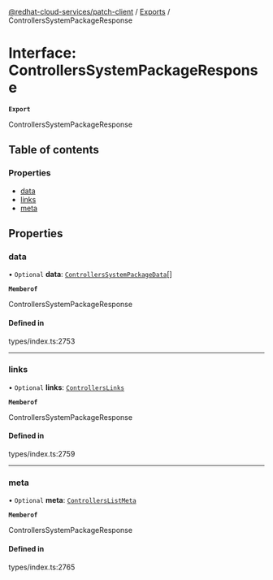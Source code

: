 [@redhat-cloud-services/patch-client](../README.md) / [Exports](../modules.md) / ControllersSystemPackageResponse

# Interface: ControllersSystemPackageResponse

**`Export`**

ControllersSystemPackageResponse

## Table of contents

### Properties

- [data](ControllersSystemPackageResponse.md#data)
- [links](ControllersSystemPackageResponse.md#links)
- [meta](ControllersSystemPackageResponse.md#meta)

## Properties

### data

• `Optional` **data**: [`ControllersSystemPackageData`](ControllersSystemPackageData.md)[]

**`Memberof`**

ControllersSystemPackageResponse

#### Defined in

types/index.ts:2753

___

### links

• `Optional` **links**: [`ControllersLinks`](ControllersLinks.md)

**`Memberof`**

ControllersSystemPackageResponse

#### Defined in

types/index.ts:2759

___

### meta

• `Optional` **meta**: [`ControllersListMeta`](ControllersListMeta.md)

**`Memberof`**

ControllersSystemPackageResponse

#### Defined in

types/index.ts:2765
